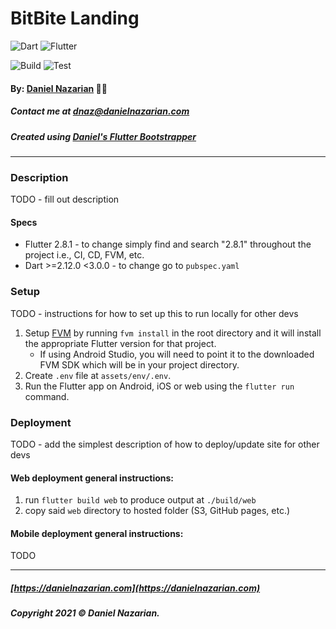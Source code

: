 # BitBite Landing

![Dart](https://img.shields.io/badge/dart-%230175C2.svg?style=for-the-badge&logo=dart&logoColor=white)
![Flutter](https://img.shields.io/badge/Flutter-%2302569B.svg?style=for-the-badge&logo=Flutter&logoColor=white)

![Build](https://github.com/Dan-Incorporated/bitbite-landing/actions/workflows/build.yml/badge.svg)
![Test](https://github.com/Dan-Incorporated/bitbite-landing/actions/workflows/test.yml/badge.svg)

#### By: [Daniel Nazarian](https://danielnazarian) 🐧👹

##### Contact me at <dnaz@danielnazarian.com>

##### Created using [Daniel's Flutter Bootstrapper](https://github.com/Dan-Incorporated/flutter_bootstrapper)

-------------------------------------------------------

### Description

TODO - fill out description

#### Specs

- Flutter 2.8.1 - to change simply find and search "2.8.1" throughout the project i.e., CI, CD, FVM,
  etc.
- Dart >=2.12.0 <3.0.0 - to change go to `pubspec.yaml`

### Setup

TODO - instructions for how to set up this to run locally for other devs

1. Setup [FVM](https://github.com/leoafarias/fvm) by running `fvm install` in the root directory and
   it will install the appropriate Flutter version for that project.
    - If using Android Studio, you will need to point it to the downloaded FVM SDK which will be in
      your project directory.
2. Create `.env` file at `assets/env/.env`.
3. Run the Flutter app on Android, iOS or web using the `flutter run` command.

### Deployment

TODO - add the simplest description of how to deploy/update site for other devs

#### Web deployment general instructions:

1. run `flutter build web` to produce output at `./build/web`
2. copy said `web` directory to hosted folder (S3, GitHub pages, etc.)

#### Mobile deployment general instructions:

TODO

-------------------------------------------------------

##### [https://danielnazarian.com](https://danielnazarian.com)

##### Copyright 2021 © Daniel Nazarian.
